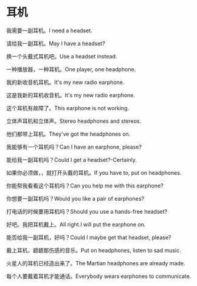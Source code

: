 # 耳机

<p><span class="chinese">我需要一副耳机。</span><span class="english">I need a headset.</span></p>

<p><span class="chinese">请给我一副耳机。</span><span class="english">May I have a headset?</span></p>

<p><span class="chinese">换一个头戴式耳机吧。</span><span class="english">Use a headset instead.</span></p>

<p><span class="chinese">一种播放器，一种耳机。</span><span class="english">One player, one headphone.</span></p>

<p><span class="chinese">我的新收音机耳机。</span><span class="english">It's my new radio earphone.</span></p>

<p><span class="chinese">这是我新的耳机收音机。</span><span class="english">It's my new radio earphone.</span></p>

<p><span class="chinese">这个耳机有故障了。</span><span class="english">This earphone is not working.</span></p>

<p><span class="chinese">立体声耳机和立体声。</span><span class="english">Stereo headphones and stereos.</span></p>

<p><span class="chinese">他们都带上耳机。</span><span class="english">They've got the headphones on.</span></p>

<p><span class="chinese">我能够有一个耳机吗？</span><span class="english">Can I have an earphone, please?</span></p>

<p><span class="chinese">能给我一副耳机吗？</span><span class="english">Could I get a headset?-Certainly.</span></p>

<p><span class="chinese">如果你必须做，，就打开头戴的耳机。</span><span class="english">If you have to, put on headphones.</span></p>

<p><span class="chinese">你能帮我看看这个耳机吗？</span><span class="english">Can you help me with this earphone?</span></p>

<p><span class="chinese">你想要一副耳机吗？</span><span class="english">Would you like a pair of earphones?</span></p>

<p><span class="chinese">打电话的时候要用耳机吗？</span><span class="english">Should you use a hands-free headset?</span></p>

<p><span class="chinese">好吧。我把耳机戴上。</span><span class="english">All right.I will put the earphone on.</span></p>

<p><span class="chinese">能否给我一副耳机，好吗？</span><span class="english">Could I maybe get that headset, please?</span></p>

<p><span class="chinese">戴上耳机，聼聼那伤感的音乐。</span><span class="english">Put on headphones, listen to sad music.</span></p>

<p><span class="chinese">火星人的耳机已经造出来了。</span><span class="english">The Martian headphones are already made.</span></p>

<p><span class="chinese">每个人要戴着耳机才能通话。</span><span class="english">Everybody wears earphones to communicate.</span></p>

